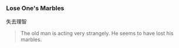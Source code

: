 ### Lose One's Marbles

失去理智

> The old man is acting very strangely. He seems to have lost his marbles.
